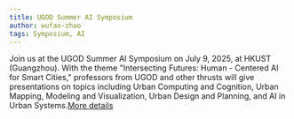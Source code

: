 ```yaml
---
title: UGOD Summer AI Symposium
author: wufan-zhao
tags: Symposium, AI
---
```


Join us at the UGOD Summer AI Symposium on July 9, 2025, at HKUST (Guangzhou). With the theme "Intersecting Futures: Human - Centered AI for Smart Cities," professors from UGOD and other thrusts will give presentations on topics including Urban Computing and Cognition, Urban Mapping, Modeling and Visualization, Urban Design and Planning, and AI in Urban Systems.[More details](https://mp.weixin.qq.com/s/_J4I0u5Gbo-ZW9ag9yDUmQ)
